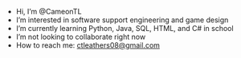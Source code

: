- Hi, I’m @CameonTL
- I’m interested in software support engineering and game design
- I’m currently learning Python, Java, SQL, HTML, and C# in school
- I’m not looking to collaborate right now
- How to reach me: ctleathers08@gmail.com

<!---
CameonTL/CameonTL is a ✨ special ✨ repository because its `README.md` (this file) appears on your GitHub profile.
You can click the Preview link to take a look at your changes.
--->
